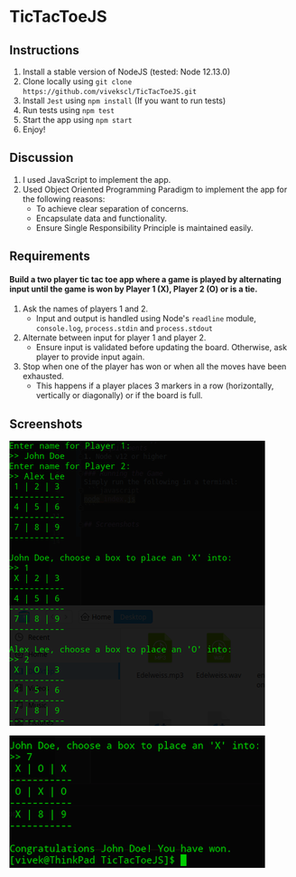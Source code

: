 # TicTacToeJS

## Instructions
1. Install a stable version of NodeJS (tested: Node 12.13.0)
2. Clone locally using
   `git clone https://github.com/vivekscl/TicTacToeJS.git`
3. Install `Jest` using `npm install` (If you want to run tests)
4. Run tests using `npm test`
5. Start the app using `npm start`
6. Enjoy!

## Discussion
1. I used JavaScript to implement the app.
2. Used Object Oriented Programming Paradigm to implement the app for the following reasons:
    * To achieve clear separation of concerns.
    * Encapsulate data and functionality.
    * Ensure Single Responsibility Principle is maintained easily.

## Requirements
#### Build a two player tic tac toe app where a game is played by alternating input until the game is won by Player 1 (X), Player 2 (O) or is a tie.
1. Ask the names of players 1 and 2.
    * Input and output is handled using Node's `readline` module, `console.log`, `process.stdin` and `process.stdout` 
2. Alternate between input for player 1 and player 2.
    * Ensure input is validated before updating the board. Otherwise, ask player to provide input again.
3. Stop when one of the player has won or when all the moves have been exhausted.
    * This happens if a player places 3 markers in a row (horizontally, vertically or diagonally) or if the board is full.

## Screenshots
![screenshot](./screenshots/TicTacToeGameplay1.png)

![screenshot](./screenshots/TicTacToeGameplay2.png)


